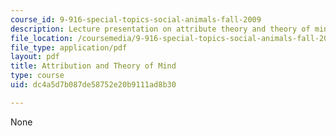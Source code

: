 ```yaml
---
course_id: 9-916-special-topics-social-animals-fall-2009
description: Lecture presentation on attribute theory and theory of mind.
file_location: /coursemedia/9-916-special-topics-social-animals-fall-2009/dc4a5d7b087de58752e20b9111ad8b30_MIT9_916F09_lec06.pdf
file_type: application/pdf
layout: pdf
title: Attribution and Theory of Mind
type: course
uid: dc4a5d7b087de58752e20b9111ad8b30

---
```

None